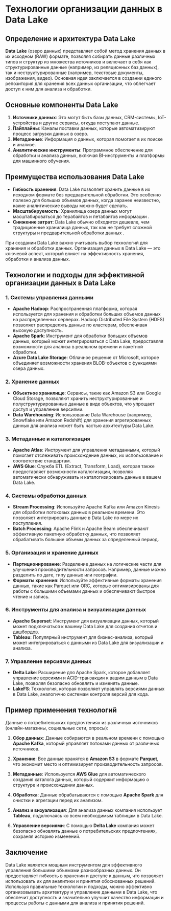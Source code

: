 # Технологии организации данных в Data Lake

## Определение и архитектура Data Lake

**Data Lake** (озеро данных) представляет собой метод хранения данных в их исходном (RAW) формате, позволяя собирать данные различных типов и структур из множества источников и включает в себя как структурированные данные (например, из реляционных баз данных), так и неструктурированные (например, текстовые документы, изображения, видео). Основная идея заключается в создании единого репозитория для хранения всех данных организации, что облегчает доступ к ним для анализа и обработки.

## Основные компоненты Data Lake

1.  **Источники данных**: Это могут быть базы данных, CRM-системы, IoT-устройства и другие сервисы, откуда поступают данные.
2.  **Пайплайны**: Каналы поставки данных, которые автоматизируют процесс загрузки данных в озеро.
3.  **Метаданные**: Информация о данных, которая помогает в их поиске и анализе.
4.  **Аналитические инструменты**: Программное обеспечение для обработки и анализа данных, включая BI-инструменты и платформы для машинного обучения.

## Преимущества использования Data Lake

-   **Гибкость хранения**: Data Lake позволяет хранить данные в их исходном формате без предварительной обработки. Это особенно полезно для больших объемов данных, когда заранее неизвестно, какие аналитические выводы можно будет сделать.
-   **Масштабируемость**: Хранилища озера данных могут масштабироваться до терабайтов и петабайтов информации .
-   **Снижение затрат**: Data Lake обычно обходится дешевле, чем традиционные хранилища данных, так как не требует сложной структуры и предварительной обработки данных .

При создании Data Lake важно учитывать выбор технологий для хранения и обработки данных. Организация данных в Data Lake — это ключевой аспект, который влияет на эффективность хранения, обработки и анализа данных. 

## Технологии и подходы для эффективной организации данных в Data Lake

### 1.  **Системы управления данными**

-   **Apache Hadoop**: Распространенная платформа, которая используется для хранения и обработки больших объемов данных на распределенных серверах. Hadoop Distributed File System (HDFS) позволяет распределять данные по кластерам, обеспечивая высокую доступность.
-   **Apache Spark**: Инструмент для обработки больших объемов данных, который может интегрироваться с Data Lake, предоставляя возможности для анализа в реальном времени и пакетной обработки.
- **Azure Data Lake Storage**: Облачное решение от Microsoft, которое объединяет возможности хранения BLOB-объектов с функциями озера данных.

### 2.  **Хранение данных**

-   **Объектное хранилище**: Сервисы, такие как Amazon S3 или Google Cloud Storage, позволяют хранить неструктурированные и полуструктурированные данные в виде объектов, что упрощает доступ и управление версиями.
-   **Data Warehousing**: Использование Data Warehouse (например, Snowflake или Amazon Redshift) для хранения агрегированных данных для анализа может быть частью архитектуры Data Lake.

### 3.  **Метаданные и каталогизация**

-   **Apache Atlas**: Инструмент для управления метаданными, который помогает отслеживать происхождение данных, их использование и соответствие стандартам.
-   **AWS Glue**: Служба ETL (Extract, Transform, Load), которая также предоставляет возможности каталогизации, позволяя автоматически обнаруживать и каталогизировать данные в вашем Data Lake.

### 4.  **Системы обработки данных**

-   **Stream Processing**: Используйте Apache Kafka или Amazon Kinesis для обработки потоковых данных в реальном времени. Это позволяет интегрировать данные в Data Lake по мере их поступления.
-   **Batch Processing**: Apache Flink и Apache Beam обеспечивают эффективную пакетную обработку данных, что позволяет обрабатывать большие объемы данных за определенный период.

### 5.  **Организация и хранение данных**

-   **Партиционирование**: Разделение данных на логические части для улучшения производительности запросов. Например, данные можно разделить по дате, типу данных или географии.
-   **Форматы хранения**: Используйте эффективные форматы хранения данных, такие как Parquet или ORC, которые оптимизированы для работы с большими объемами данных и обеспечивают быстрое чтение и запись.

### 6.  **Инструменты для анализа и визуализации данных**

-   **Apache Superset**: Инструмент для визуализации данных, который может подключаться к вашему Data Lake для создания отчетов и дашбордов.
-   **Tableau**: Популярный инструмент для бизнес-анализа, который может интегрироваться с данными из Data Lake для визуализации и анализа.

### 7.  **Управление версиями данных**

-   **Delta Lake**: Расширение для Apache Spark, которое добавляет управление версиями и ACID-транзакции к вашим данным в Data Lake, позволяя безопасно обновлять и изменять данные.
-   **LakeFS**: Технология, которая позволяет управлять версиями данных в Data Lake, аналогично системам контроля версий для кода.

## Пример применения технологий

Данные о потребительских предпочтениях из различных источников (онлайн-магазины, социальные сети, опросы):

1.  **Сбор данных**: Данные собираются в реальном времени с помощью  **Apache Kafka**, который управляет потоками данных от различных источников.
    
2.  **Хранение**: Все данные хранятся в  **Amazon S3**  в формате  **Parquet**, что экономит место и оптимизирует производительность запросов.
    
3.  **Метаданные**: Используется  **AWS Glue**  для автоматического создания каталога данных, который содержит информацию о структуре и происхождении данных.
    
4.  **Обработка**: Данные обрабатываются с помощью  **Apache Spark**  для очистки и агрегации перед их анализом.
    
5.  **Анализ и визуализация**: Для анализа данных компания использует  **Tableau**, подключаясь ко всем необходимым таблицам в Data Lake.
    
6.  **Управление версиями**: С помощью  **Delta Lake**  компания может безопасно обновлять данные о потребительских предпочтениях, сохраняя историю изменений.

## Заключение

Data Lake является мощным инструментом для эффективного управления большими объемами разнообразных данных. Он предоставляет гибкость в хранении и доступе к данным, что позволяет использовать их для аналитики и принятия обоснованных решений. Используя правильные технологии и подходы, можно эффективно организовывать архитектуру и управление данными в Data Lake, что обеспечит доступность и значительно улучшит качество информации и процессы работы с данными для анализа и принятия решений.